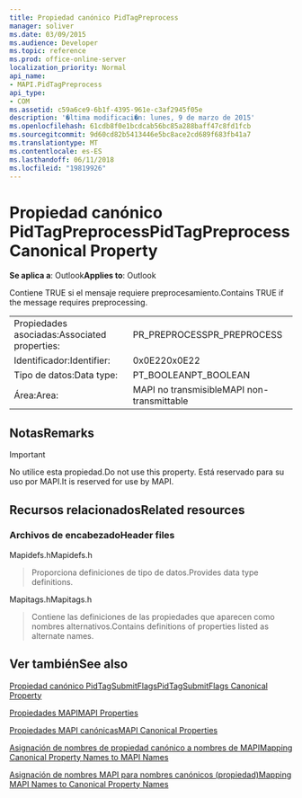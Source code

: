```yaml
---
title: Propiedad canónico PidTagPreprocess
manager: soliver
ms.date: 03/09/2015
ms.audience: Developer
ms.topic: reference
ms.prod: office-online-server
localization_priority: Normal
api_name:
- MAPI.PidTagPreprocess
api_type:
- COM
ms.assetid: c59a6ce9-6b1f-4395-961e-c3af2945f05e
description: '�ltima modificaci�n: lunes, 9 de marzo de 2015'
ms.openlocfilehash: 61cdb8f0e1bcdcab56bc85a288baff47c8fd1fcb
ms.sourcegitcommit: 9d60cd82b5413446e5bc8ace2cd689f683fb41a7
ms.translationtype: MT
ms.contentlocale: es-ES
ms.lasthandoff: 06/11/2018
ms.locfileid: "19819926"
---
```

# <a name="pidtagpreprocess-canonical-property"></a><span data-ttu-id="8336f-103">Propiedad canónico PidTagPreprocess</span><span class="sxs-lookup"><span data-stu-id="8336f-103">PidTagPreprocess Canonical Property</span></span>

  
  
<span data-ttu-id="8336f-104">**Se aplica a**: Outlook</span><span class="sxs-lookup"><span data-stu-id="8336f-104">**Applies to**: Outlook</span></span> 
  
<span data-ttu-id="8336f-105">Contiene TRUE si el mensaje requiere preprocesamiento.</span><span class="sxs-lookup"><span data-stu-id="8336f-105">Contains TRUE if the message requires preprocessing.</span></span>
  
|||
|:-----|:-----|
|<span data-ttu-id="8336f-106">Propiedades asociadas:</span><span class="sxs-lookup"><span data-stu-id="8336f-106">Associated properties:</span></span>  <br/> |<span data-ttu-id="8336f-107">PR_PREPROCESS</span><span class="sxs-lookup"><span data-stu-id="8336f-107">PR_PREPROCESS</span></span>  <br/> |
|<span data-ttu-id="8336f-108">Identificador:</span><span class="sxs-lookup"><span data-stu-id="8336f-108">Identifier:</span></span>  <br/> |<span data-ttu-id="8336f-109">0x0E22</span><span class="sxs-lookup"><span data-stu-id="8336f-109">0x0E22</span></span>  <br/> |
|<span data-ttu-id="8336f-110">Tipo de datos:</span><span class="sxs-lookup"><span data-stu-id="8336f-110">Data type:</span></span>  <br/> |<span data-ttu-id="8336f-111">PT_BOOLEAN</span><span class="sxs-lookup"><span data-stu-id="8336f-111">PT_BOOLEAN</span></span>  <br/> |
|<span data-ttu-id="8336f-112">Área:</span><span class="sxs-lookup"><span data-stu-id="8336f-112">Area:</span></span>  <br/> |<span data-ttu-id="8336f-113">MAPI no transmisible</span><span class="sxs-lookup"><span data-stu-id="8336f-113">MAPI non-transmittable</span></span>  <br/> |
   
## <a name="remarks"></a><span data-ttu-id="8336f-114">Notas</span><span class="sxs-lookup"><span data-stu-id="8336f-114">Remarks</span></span>

> [!IMPORTANT]
> <span data-ttu-id="8336f-115">No utilice esta propiedad.</span><span class="sxs-lookup"><span data-stu-id="8336f-115">Do not use this property.</span></span> <span data-ttu-id="8336f-116">Está reservado para su uso por MAPI.</span><span class="sxs-lookup"><span data-stu-id="8336f-116">It is reserved for use by MAPI.</span></span> 
  
## <a name="related-resources"></a><span data-ttu-id="8336f-117">Recursos relacionados</span><span class="sxs-lookup"><span data-stu-id="8336f-117">Related resources</span></span>

### <a name="header-files"></a><span data-ttu-id="8336f-118">Archivos de encabezado</span><span class="sxs-lookup"><span data-stu-id="8336f-118">Header files</span></span>

<span data-ttu-id="8336f-119">Mapidefs.h</span><span class="sxs-lookup"><span data-stu-id="8336f-119">Mapidefs.h</span></span>
  
> <span data-ttu-id="8336f-120">Proporciona definiciones de tipo de datos.</span><span class="sxs-lookup"><span data-stu-id="8336f-120">Provides data type definitions.</span></span>
    
<span data-ttu-id="8336f-121">Mapitags.h</span><span class="sxs-lookup"><span data-stu-id="8336f-121">Mapitags.h</span></span>
  
> <span data-ttu-id="8336f-122">Contiene las definiciones de las propiedades que aparecen como nombres alternativos.</span><span class="sxs-lookup"><span data-stu-id="8336f-122">Contains definitions of properties listed as alternate names.</span></span>
    
## <a name="see-also"></a><span data-ttu-id="8336f-123">Ver también</span><span class="sxs-lookup"><span data-stu-id="8336f-123">See also</span></span>



[<span data-ttu-id="8336f-124">Propiedad canónico PidTagSubmitFlags</span><span class="sxs-lookup"><span data-stu-id="8336f-124">PidTagSubmitFlags Canonical Property</span></span>](pidtagsubmitflags-canonical-property.md)


[<span data-ttu-id="8336f-125">Propiedades MAPI</span><span class="sxs-lookup"><span data-stu-id="8336f-125">MAPI Properties</span></span>](mapi-properties.md)
  
[<span data-ttu-id="8336f-126">Propiedades MAPI canónicas</span><span class="sxs-lookup"><span data-stu-id="8336f-126">MAPI Canonical Properties</span></span>](mapi-canonical-properties.md)
  
[<span data-ttu-id="8336f-127">Asignación de nombres de propiedad canónico a nombres de MAPI</span><span class="sxs-lookup"><span data-stu-id="8336f-127">Mapping Canonical Property Names to MAPI Names</span></span>](mapping-canonical-property-names-to-mapi-names.md)
  
[<span data-ttu-id="8336f-128">Asignación de nombres MAPI para nombres canónicos (propiedad)</span><span class="sxs-lookup"><span data-stu-id="8336f-128">Mapping MAPI Names to Canonical Property Names</span></span>](mapping-mapi-names-to-canonical-property-names.md)

